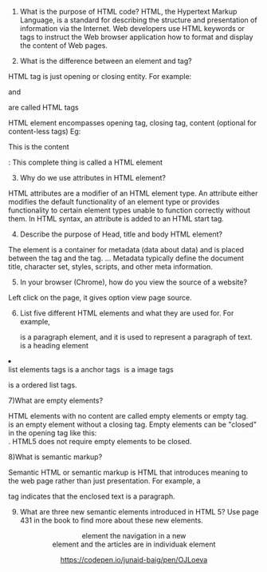 1) What is the purpose of HTML code?
HTML, the Hypertext Markup Language, is a standard for describing the structure and presentation of information via the Internet. Web developers use HTML keywords or tags to instruct the Web browser application how to format and display the content of Web pages.

2) What is the difference between an element and tag?

HTML tag is just opening or closing entity. For example:

<p> and </p> are called HTML tags

HTML element encompasses opening tag, closing tag, content (optional for content-less tags) Eg:

<p>This is the content</p> : This complete thing is called a HTML element

3) Why do we use attributes in HTML element?

HTML attributes are a modifier of an HTML element type. An attribute either modifies the default functionality of an element type or provides functionality to certain element types unable to function correctly without them. In HTML syntax, an attribute is added to an HTML start tag.

4) Describe the purpose of Head, title and body HTML element?

The <head> element is a container for metadata (data about data) and is placed between the <html> tag and the <body> tag. ... Metadata typically define the document title, character set, styles, scripts, and other meta information.

5) In your browser (Chrome), how do you view the source of a website?

Left click on the page, it gives option view page source.


6) List five different HTML elements and what they are used for. For example, <p></p> is a paragraph element, and it is used to represent a paragraph of text.
<h></h> is a heading element
<li></li> list elements tags
<a></a> is a anchor tags
<img></img> is a image tags
<ol></ol> is a ordered list tags.

7)What are empty elements?

HTML elements with no content are called empty elements or empty tag. <br> is an empty element without a closing tag. Empty elements can be "closed" in the opening tag like this: <br/>. HTML5 does not require empty elements to be closed.

8)What is semantic markup?

Semantic HTML or semantic markup is HTML that introduces meaning to the web page rather than just presentation. For example, a <p> tag indicates that the enclosed text is a paragraph.

9) What are three new semantic elements introduced in HTML 5? Use page 431 in the book to find more about these new elements.

<header> element
the navigation in a new <nav> element and the articles are in individuak <artical> element

https://codepen.io/junaid-baig/pen/OJLoeva
